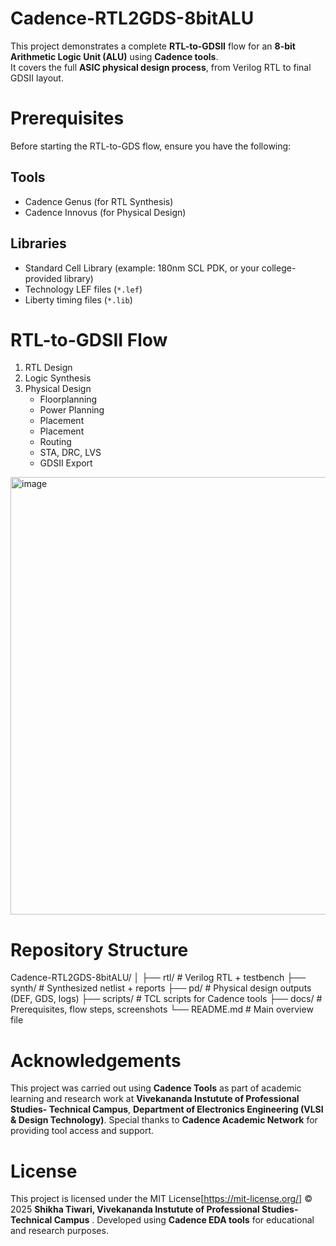 # Cadence-RTL2GDS-8bitALU
This project demonstrates a complete **RTL-to-GDSII** flow for an **8-bit Arithmetic Logic Unit (ALU)** using **Cadence tools**.\
It covers the full **ASIC physical design process**, from Verilog RTL to final GDSII layout.

# Prerequisites
Before starting the RTL-to-GDS flow, ensure you have the following:
## Tools
* Cadence Genus (for RTL Synthesis)
* Cadence Innovus (for Physical Design)
## Libraries
* Standard Cell Library (example: 180nm SCL PDK, or your college-provided library)
* Technology LEF files (```*.lef```)
* Liberty timing files (`*.lib`)

# RTL-to-GDSII Flow
1. RTL Design
2. Logic Synthesis
3. Physical Design
   * Floorplanning
   * Power Planning
   * Placement
   * Placement
   * Routing
   * STA, DRC, LVS
   * GDSII Export
<img width="600" height="700" alt="image" src="https://github.com/user-attachments/assets/155409ac-7878-470a-9b76-3042a2615355" />

# Repository Structure
Cadence-RTL2GDS-8bitALU/
│
├── rtl/        # Verilog RTL + testbench
├── synth/      # Synthesized netlist + reports
├── pd/         # Physical design outputs (DEF, GDS, logs)
├── scripts/    # TCL scripts for Cadence tools
├── docs/       # Prerequisites, flow steps, screenshots
└── README.md   # Main overview file

# Acknowledgements
This project was carried out using **Cadence Tools** as part of academic learning and research work at
**Vivekananda Instutute of Professional Studies- Technical Campus**, **Department of Electronics Engineering (VLSI & Design Technology)**.
Special thanks to **Cadence Academic Network** for providing tool access and support.

# License
This project is licensed under the MIT License[https://mit-license.org/]
 © 2025 **Shikha Tiwari, Vivekananda Instutute of Professional Studies- Technical Campus** .
Developed using **Cadence EDA tools** for educational and research purposes.
